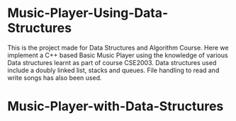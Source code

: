 # Music-Player-Using-Data-Structures
This is the project made for Data Structures and Algorithm Course. Here we implement a C++ based Basic Music Player using the knowledge of various Data structures learnt as part of course CSE2003. Data structures used include a doubly linked list, stacks and queues. File handling to read and write songs has also been used.
# Music-Player-with-Data-Structures
